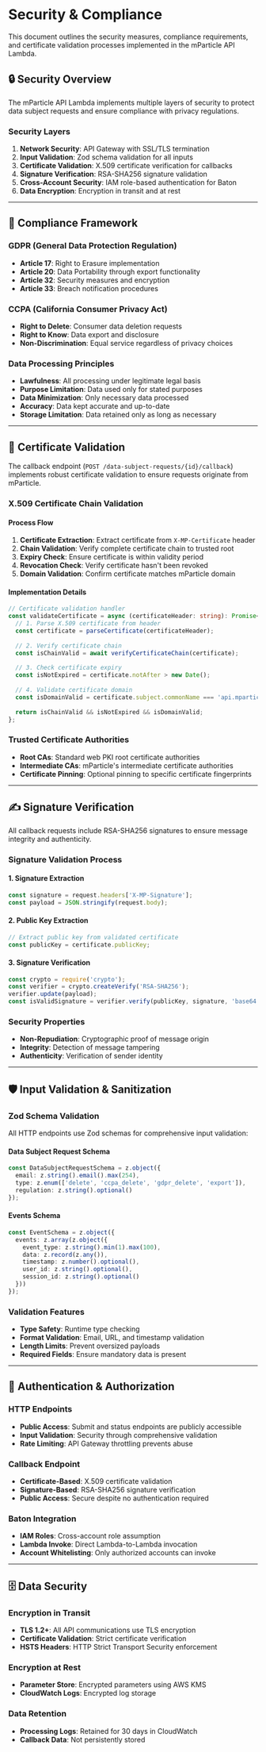 # Security & Compliance

This document outlines the security measures, compliance requirements, and certificate validation processes implemented in the mParticle API Lambda.

## 🔒 Security Overview

The mParticle API Lambda implements multiple layers of security to protect data subject requests and ensure compliance with privacy regulations.

### Security Layers
1. **Network Security**: API Gateway with SSL/TLS termination
2. **Input Validation**: Zod schema validation for all inputs
3. **Certificate Validation**: X.509 certificate verification for callbacks
4. **Signature Verification**: RSA-SHA256 signature validation
5. **Cross-Account Security**: IAM role-based authentication for Baton
6. **Data Encryption**: Encryption in transit and at rest

---

## 📜 Compliance Framework

### GDPR (General Data Protection Regulation)
- **Article 17**: Right to Erasure implementation
- **Article 20**: Data Portability through export functionality
- **Article 32**: Security measures and encryption
- **Article 33**: Breach notification procedures

### CCPA (California Consumer Privacy Act)
- **Right to Delete**: Consumer data deletion requests
- **Right to Know**: Data export and disclosure
- **Non-Discrimination**: Equal service regardless of privacy choices

### Data Processing Principles
- **Lawfulness**: All processing under legitimate legal basis
- **Purpose Limitation**: Data used only for stated purposes
- **Data Minimization**: Only necessary data processed
- **Accuracy**: Data kept accurate and up-to-date
- **Storage Limitation**: Data retained only as long as necessary

---

## 🔐 Certificate Validation

The callback endpoint (`POST /data-subject-requests/{id}/callback`) implements robust certificate validation to ensure requests originate from mParticle.

### X.509 Certificate Chain Validation

#### Process Flow
1. **Certificate Extraction**: Extract certificate from `X-MP-Certificate` header
2. **Chain Validation**: Verify complete certificate chain to trusted root
3. **Expiry Check**: Ensure certificate is within validity period
4. **Revocation Check**: Verify certificate hasn't been revoked
5. **Domain Validation**: Confirm certificate matches mParticle domain

#### Implementation Details
```typescript
// Certificate validation handler
const validateCertificate = async (certificateHeader: string): Promise<boolean> => {
  // 1. Parse X.509 certificate from header
  const certificate = parseCertificate(certificateHeader);
  
  // 2. Verify certificate chain
  const isChainValid = await verifyCertificateChain(certificate);
  
  // 3. Check certificate expiry
  const isNotExpired = certificate.notAfter > new Date();
  
  // 4. Validate certificate domain
  const isDomainValid = certificate.subject.commonName === 'api.mparticle.com';
  
  return isChainValid && isNotExpired && isDomainValid;
};
```

### Trusted Certificate Authorities
- **Root CAs**: Standard web PKI root certificate authorities
- **Intermediate CAs**: mParticle's intermediate certificate authorities
- **Certificate Pinning**: Optional pinning to specific certificate fingerprints

---

## ✍️ Signature Verification

All callback requests include RSA-SHA256 signatures to ensure message integrity and authenticity.

### Signature Validation Process

#### 1. Signature Extraction
```typescript
const signature = request.headers['X-MP-Signature'];
const payload = JSON.stringify(request.body);
```

#### 2. Public Key Extraction
```typescript
// Extract public key from validated certificate
const publicKey = certificate.publicKey;
```

#### 3. Signature Verification
```typescript
const crypto = require('crypto');
const verifier = crypto.createVerify('RSA-SHA256');
verifier.update(payload);
const isValidSignature = verifier.verify(publicKey, signature, 'base64');
```

### Security Properties
- **Non-Repudiation**: Cryptographic proof of message origin
- **Integrity**: Detection of message tampering
- **Authenticity**: Verification of sender identity

---

## 🛡️ Input Validation & Sanitization

### Zod Schema Validation

All HTTP endpoints use Zod schemas for comprehensive input validation:

#### Data Subject Request Schema
```typescript
const DataSubjectRequestSchema = z.object({
  email: z.string().email().max(254),
  type: z.enum(['delete', 'ccpa_delete', 'gdpr_delete', 'export']),
  regulation: z.string().optional()
});
```

#### Events Schema
```typescript
const EventSchema = z.object({
  events: z.array(z.object({
    event_type: z.string().min(1).max(100),
    data: z.record(z.any()),
    timestamp: z.number().optional(),
    user_id: z.string().optional(),
    session_id: z.string().optional()
  }))
});
```

### Validation Features
- **Type Safety**: Runtime type checking
- **Format Validation**: Email, URL, and timestamp validation
- **Length Limits**: Prevent oversized payloads
- **Required Fields**: Ensure mandatory data is present

---

## 🔑 Authentication & Authorization

### HTTP Endpoints
- **Public Access**: Submit and status endpoints are publicly accessible
- **Input Validation**: Security through comprehensive validation
- **Rate Limiting**: API Gateway throttling prevents abuse

### Callback Endpoint
- **Certificate-Based**: X.509 certificate validation
- **Signature-Based**: RSA-SHA256 signature verification
- **Public Access**: Secure despite no authentication required

### Baton Integration
- **IAM Roles**: Cross-account role assumption
- **Lambda Invoke**: Direct Lambda-to-Lambda invocation
- **Account Whitelisting**: Only authorized accounts can invoke

---

## 🗄️ Data Security

### Encryption in Transit
- **TLS 1.2+**: All API communications use TLS encryption
- **Certificate Validation**: Strict certificate verification
- **HSTS Headers**: HTTP Strict Transport Security enforcement

### Encryption at Rest
- **Parameter Store**: Encrypted parameters using AWS KMS
- **CloudWatch Logs**: Encrypted log storage

### Data Retention
- **Processing Logs**: Retained for 30 days in CloudWatch
- **Callback Data**: Not persistently stored
